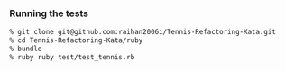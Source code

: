 ### Running the tests
```sh
% git clone git@github.com:raihan2006i/Tennis-Refactoring-Kata.git
% cd Tennis-Refactoring-Kata/ruby
% bundle
% ruby ruby test/test_tennis.rb
```
